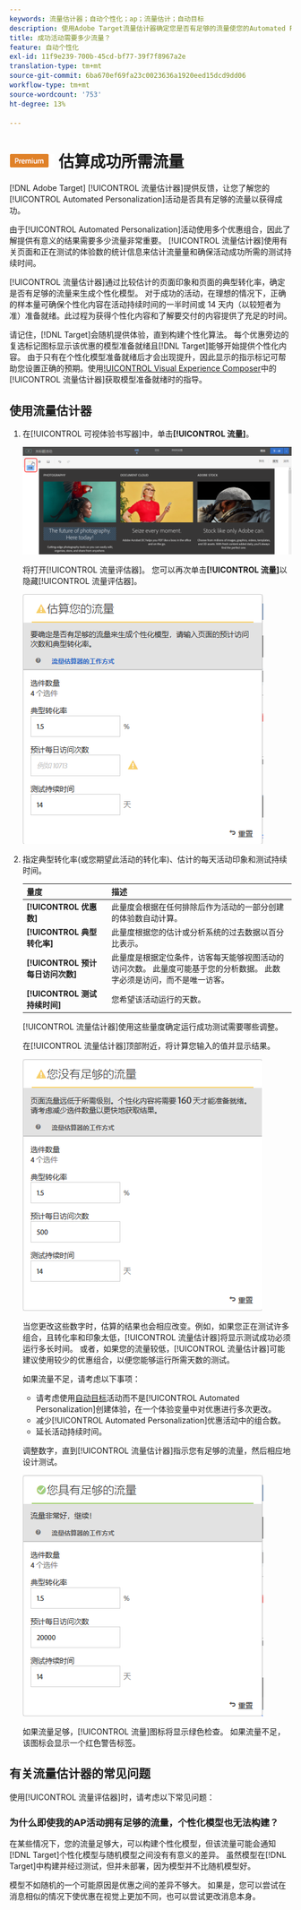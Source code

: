 ```yaml
---
keywords: 流量估计器；自动个性化；ap；流量估计；自动目标
description: 使用Adobe Target流量估计器确定您是否有足够的流量使您的Automated Personalization活动成功。
title: 成功活动需要多少流量？
feature: 自动个性化
exl-id: 11f9e239-700b-45cd-bf77-39f7f8967a2e
translation-type: tm+mt
source-git-commit: 6ba670ef69fa23c0023636a1920eed15dcd9dd06
workflow-type: tm+mt
source-wordcount: '753'
ht-degree: 13%

---
```


# ![PREMIUM](/help/assets/premium.png) 估算成功所需流量

[!DNL Adobe Target] [!UICONTROL 流量估计器]提供反馈，让您了解您的[!UICONTROL Automated Personalization]活动是否具有足够的流量以获得成功。

由于[!UICONTROL Automated Personalization]活动使用多个优惠组合，因此了解提供有意义的结果需要多少流量非常重要。 [!UICONTROL 流量估计器]使用有关页面和正在测试的体验数的统计信息来估计流量量和确保活动成功所需的测试持续时间。

[!UICONTROL 流量估计器]通过比较估计的页面印象和页面的典型转化率，确定是否有足够的流量来生成个性化模型。 对于成功的活动，在理想的情况下，正确的样本量可确保个性化内容在活动持续时间的一半时间或 14 天内（以较短者为准）准备就绪。此过程为获得个性化内容和了解要交付的内容提供了充足的时间。

请记住，[!DNL Target]会随机提供体验，直到构建个性化算法。 每个优惠旁边的复选标记图标显示该优惠的模型准备就绪且[!DNL Target]能够开始提供个性化内容。 由于只有在个性化模型准备就绪后才会出现提升，因此显示的指示标记可帮助您设置正确的预期。使用[!UICONTROL  Visual Experience Composer](VEC)中的[!UICONTROL 流量估计器]获取模型准备就绪时的指导。

## 使用流量估计器

1. 在[!UICONTROL 可视体验书写器]中，单击&#x200B;**[!UICONTROL 流量]**。

   ![“流量”图标](/help/c-activities/t-automated-personalization/assets/icon-traffic.png)

   将打开[!UICONTROL 流量评估器]。 您可以再次单击&#x200B;**[!UICONTROL 流量]**&#x200B;以隐藏[!UICONTROL 流量评估器]。

   ![流量评估器用户界面](assets/ap_est.png)

1. 指定典型转化率(或您期望此活动的转化率)、估计的每天活动印象和测试持续时间。

   | 量度 | 描述 |
   | --- | --- |
   | **[!UICONTROL 优惠数]** | 此量度会根据在任何排除后作为活动的一部分创建的体验数自动计算。 |
   | **[!UICONTROL 典型转化率]** | 此量度根据您的估计或分析系统的过去数据以百分比表示。 |
   | **[!UICONTROL 预计每日访问次数]** | 此量度是根据定位条件，访客每天能够视图活动的访问次数。 此量度可能基于您的分析数据。 此数字必须是访问，而不是唯一访客。 |
   | **[!UICONTROL 测试持续时间]** | 您希望该活动运行的天数。 |

   [!UICONTROL 流量估计器]使用这些量度确定运行成功测试需要哪些调整。

   在[!UICONTROL 流量估计器]顶部附近，将计算您输入的值并显示结果。

   ![显示值和结果的流量估计](assets/ap_est_no.png)

   当您更改这些数字时，估算的结果也会相应改变。例如，如果您正在测试许多组合，且转化率和印象太低，[!UICONTROL 流量估计器]将显示测试成功必须运行多长时间。 或者，如果您的流量较低，[!UICONTROL 流量估计器]可能建议使用较少的优惠组合，以便您能够运行所需天数的测试。

   如果流量不足，请考虑以下事项：

   * 请考虑使用[自动目标](/help/c-activities/auto-target/auto-target-to-optimize.md)活动而不是[!UICONTROL Automated Personalization]创建体验，在一个体验变量中对优惠进行多次更改。
   * 减少[!UICONTROL Automated Personalization]优惠活动中的组合数。
   * 延长活动持续时间。

   调整数字，直到[!UICONTROL 流量估计器]指示您有足够的流量，然后相应地设计测试。

   ![显示足够流量消息的流量估计器](assets/ap_est_yes.png)

   如果流量足够，[!UICONTROL 流量]图标将显示绿色检查。 如果流量不足，该图标会显示一个红色警告标签。

## 有关流量估计器的常见问题

使用[!UICONTROL 流量评估器]时，请考虑以下常见问题：

### 为什么即使我的AP活动拥有足够的流量，个性化模型也无法构建？

在某些情况下，您的流量足够大，可以构建个性化模型，但该流量可能会通知[!DNL Target]个性化模型与随机模型之间没有有意义的差异。 虽然模型在[!DNL Target]中构建并经过测试，但并未部署，因为模型并不比随机模型好。

模型不如随机的一个可能原因是优惠之间的差异不够大。 如果是，您可以尝试在消息相似的情况下使优惠在视觉上更加不同，也可以尝试更改消息本身。
